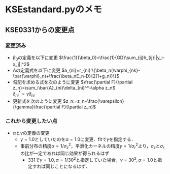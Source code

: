 # KSEstandard.pyのメモ
## KSE0331からの変更点
### 変更済み
- $\beta_0$の定義を以下に変更   $\frac{1}{\beta_0}=\frac{1}{GD}\sum_{ij}h_{ij}||y_i-x_j||^2$
- $A$の定義式を以下に変更
$a_{ni}=r_{ni}'\{\beta_n(\varphi_{nk}-\bar{\varphi}_n)+\frac{\beta_nE_n-D}{2(1+g_n)}\}$
- 勾配を求める式を次のように変更
$\frac{\partial F}{\partial z_n}=\sum_i\bar{A}_{ni}\delta_{ni}^*-\alpha z_n$  
$\delta_{ni}^*=\gamma\delta_{ni}$
- 更新式を次のように変更
$z_n:=z_n+\frac{\varepsilon}{\gamma}\frac{\partial F}{\partial z_n}$

### これから変更したい点
- $\alpha$と$\gamma$の定義の変更
    - $\gamma=1.0$としていたのを$\alpha=1.0$に変更．fitで$\gamma$を指定する．
    - 事前分布の精度$\alpha=1/\sigma_z^2$，平滑化カーネルの精度$\gamma=1/\sigma_r^2$より，$\sigma_z$と$\sigma_r$の比が一定であれば同じ効果が得られるはず
      - 331で$\gamma=1.0, \alpha=1/30^2$と指定していた場合，$\gamma=30^2, \alpha=1.0$と指定すれば同じことになるはず．
